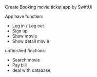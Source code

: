 Create Booking movie ticket app by SwiftUI

App have function:
- Log in / Log out
- Sign up
- Show movie
- Show detail movie

unfinished finctions:
- Search movie
- Pay bill
- deal with database
